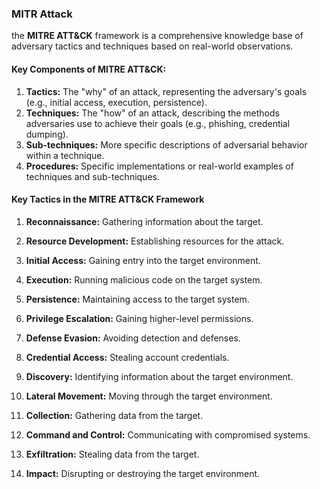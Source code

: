 ### MITR Attack
the **MITRE ATT&CK** framework is a comprehensive knowledge base of adversary tactics and techniques based on real-world observations.

#### Key Components of MITRE ATT&CK:

1. **Tactics:** The "why" of an attack, representing the adversary's goals (e.g., initial access, execution, persistence).
2. **Techniques:** The "how" of an attack, describing the methods adversaries use to achieve their goals (e.g., phishing, credential dumping).
3. **Sub-techniques:** More specific descriptions of adversarial behavior within a technique.
4. **Procedures:** Specific implementations or real-world examples of techniques and sub-techniques.
#### Key Tactics in the MITRE ATT&CK Framework

1. **Reconnaissance:** Gathering information about the target.
    
2. **Resource Development:** Establishing resources for the attack.
    
3. **Initial Access:** Gaining entry into the target environment.
    
4. **Execution:** Running malicious code on the target system.
    
5. **Persistence:** Maintaining access to the target system.
    
6. **Privilege Escalation:** Gaining higher-level permissions.
    
7. **Defense Evasion:** Avoiding detection and defenses.
    
8. **Credential Access:** Stealing account credentials.
    
9. **Discovery:** Identifying information about the target environment.
    
10. **Lateral Movement:** Moving through the target environment.
    
11. **Collection:** Gathering data from the target.
    
12. **Command and Control:** Communicating with compromised systems.
    
13. **Exfiltration:** Stealing data from the target.
    
14. **Impact:** Disrupting or destroying the target environment.